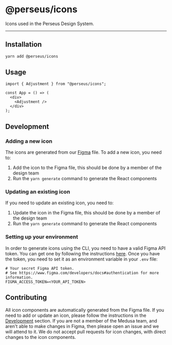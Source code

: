 # @perseus/icons

Icons used in the Perseus Design System.

---

## Installation

```sh
yarn add @perseus/icons
```

## Usage

```tsx
import { Adjustment } from "@perseus/icons";

const App = () => (
  <div>
    <Adjustment />
  </div>
);
```

## Development

### Adding a new icon

The icons are generated from our [Figma](https://www.figma.com/file/TW0kRpjhpsi3sR1u4a4wF8/Design-System-v2.1.0?node-id=573%3A816&t=1SkDofJ4QdnsoObE-4) file. To add a new icon, you need to:

1. Add the icon to the Figma file, this should be done by a member of the design team
2. Run the `yarn generate` command to generate the React components

### Updating an existing icon

If you need to update an existing icon, you need to:

1. Update the icon in the Figma file, this should be done by a member of the design team
2. Run the `yarn generate` command to generate the React components

### Setting up your environment

In order to generate icons using the CLI, you need to have a valid Figma API token. You can get one by following the instructions [here](https://www.figma.com/developers/api#access-tokens). Once you have the token, you need to set it as an environment variable in your `.env` file:

```env
# Your secret Figma API token.
# See https://www.figma.com/developers/docs#authentication for more information.
FIGMA_ACCESS_TOKEN=<YOUR_API_TOKEN>
```

## Contributing

All icon components are automatically generated from the Figma file. If you need to add or update an icon, please follow the instructions in the [Development](#development) section. If you are not a member of the Medusa team, and aren't able to make changes in Figma, then please open an issue and we will attend to it. We do not accept pull requests for icon changes, with direct changes to the icon components.
